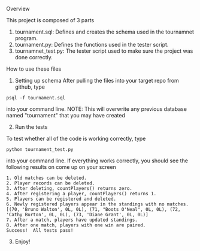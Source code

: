 Overview

This project is composed of 3 parts
1) tournament.sql: Defines and creates the schema used in the tournamnet program.
2) tournament.py: Defines the functions used in the tester script.
3) tournamnet_test.py: The tester script used to make sure the project was done correctly.

How to use these files
1. Setting up schema
After pulling the files into your target repo from github, type 

```
psql -f tournament.sql
```
into your command line.
NOTE: This will overwrite any previous database named "tournament" that you may have created

2. Run the tests

To test whether all of the code is working correctly, type
```
python tournament_test.py
```
into your command line. If everything works correctly, you should see the following results
on come up on your screen

```
1. Old matches can be deleted.
2. Player records can be deleted.
3. After deleting, countPlayers() returns zero.
4. After registering a player, countPlayers() returns 1.
5. Players can be registered and deleted.
6. Newly registered players appear in the standings with no matches.
[(70, 'Bruno Walton', 0L, 0L), (71, "Boots O'Neal", 0L, 0L), (72, 'Cathy Burton', 0L, 0L), (73, 'Diane Grant', 0L, 0L)]
7. After a match, players have updated standings.
8. After one match, players with one win are paired.
Success!  All tests pass!
```

3. Enjoy!
